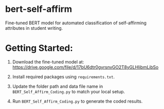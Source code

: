 # bert-self-affirm
Fine-tuned BERT model for automated classification of self-affirming attributes in student writing.

# **Getting Started:**
1. Download the fine-tuned model at: https://drive.google.com/file/d/17bU6dtr0gyrsnvGO2T8yGLHlibmLibSo

2. Install required packages using `requirements.txt`.
   
3. Update the folder path and data file name in `BERT_Self_Affirm_Coding.py` to match your local setup.

4. Run `BERT_Self_Affirm_Coding.py` to generate the coded results.
